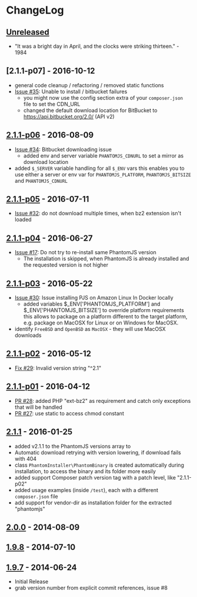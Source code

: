 # ChangeLog

## [Unreleased]

- "It was a bright day in April, and the clocks were striking thirteen." - 1984

## [2.1.1-p07] - 2016-10-12

- general code cleanup / refactoring / removed static functions
- [Issue #35](https://github.com/jakoch/phantomjs-installer/issues/35): Unable to install / bitbucket failures
  - you might now use the config section extra of your `composer.json` file to set the CDN_URL
  - changed the default download location for BitBucket to https://api.bitbucket.org/2.0/ (API v2)

## [2.1.1-p06] - 2016-08-09

- [Issue #34](https://github.com/jakoch/phantomjs-installer/issues/34): Bitbucket downloading issue 
  - added env and server variable `PHANTOMJS_CDNURL` to set a mirror as download location
- added `$_SERVER` variable handling for all `$_ENV` vars
  this enables you to use either a server or env var for `PHANTOMJS_PLATFORM`, `PHANTOMJS_BITSIZE` and `PHANTOMJS_CDNURL`

## [2.1.1-p05] - 2016-07-11

- [Issue #32](https://github.com/jakoch/phantomjs-installer/issues/32): do not download multiple times, when bz2 extension isn't loaded

## [2.1.1-p04] - 2016-06-27

- [Issue #17](https://github.com/jakoch/phantomjs-installer/issues/17): Do not try to re-install same PhantomJS version
  - The installation is skipped, when PhantomJS is already installed and the requested version is not higher

## [2.1.1-p03] - 2016-05-22

- [Issue #30](https://github.com/jakoch/phantomjs-installer/issues/30): Issue installing PJS on Amazon Linux In Docker locally
  - added variables $_ENV['PHANTOMJS_PLATFORM'] and $_ENV['PHANTOMJS_BITSIZE'] to override platform requirements
    this allows to package on a platform different to the target platform, e.g. package on MacOSX for Linux or on Windows for MacOSX.
- identify `FreeBSD` and `OpenBSD` as `MacOSX` - they will use MacOSX downloads

## [2.1.1-p02] - 2016-05-12

- [Fix #29](https://github.com/jakoch/phantomjs-installer/issues/29): Invalid version string "^2.1" 

## [2.1.1-p01] - 2016-04-12

- [PR #28](https://github.com/jakoch/phantomjs-installer/pull/28): added PHP "ext-bz2" as requirement and catch only exceptions that will be handled
- [PR #27](https://github.com/jakoch/phantomjs-installer/pull/27): use static to access chmod constant

## [2.1.1] - 2016-01-25

- added v2.1.1 to the PhantomJS versions array to
- Automatic download retrying with version lowering, if download fails with 404
- class `PhantomInstaller\PhantomBinary` is created automatically during installation,
  to access the binary and its folder more easily
- added support Composer patch version tag with a patch level, like "2.1.1-p02"
- added usage examples (inside `/test`), each with a different `composer.json` file
- add support for vendor-dir as installation folder for the extracted "phantomjs"

## [2.0.0] - 2014-08-09

## [1.9.8] - 2014-07-10

## [1.9.7] - 2014-06-24

- Initial Release
- grab version number from explicit commit references, issue #8

[Unreleased]: https://github.com/jakoch/phantomjs-installer/compare/2.1.1-p07...HEAD
[2.1.1-p06]: https://github.com/jakoch/phantomjs-installer/compare/2.1.1-p06...2.1.1-p07
[2.1.1-p06]: https://github.com/jakoch/phantomjs-installer/compare/2.1.1-p05...2.1.1-p06
[2.1.1-p05]: https://github.com/jakoch/phantomjs-installer/compare/2.1.1-p04...2.1.1-p05
[2.1.1-p04]: https://github.com/jakoch/phantomjs-installer/compare/2.1.1-p03...2.1.1-p04
[2.1.1-p03]: https://github.com/jakoch/phantomjs-installer/compare/2.1.1-p02...2.1.1-p03
[2.1.1-p02]: https://github.com/jakoch/phantomjs-installer/compare/2.1.1-p01...2.1.1-p02
[2.1.1-p01]: https://github.com/jakoch/phantomjs-installer/compare/2.1.1...2.1.1-p01
[2.1.1]: https://github.com/jakoch/phantomjs-installer/compare/2.0.0...2.1.1
[2.0.0]: https://github.com/jakoch/phantomjs-installer/compare/1.9.8...2.0.0
[1.9.8]: https://github.com/jakoch/phantomjs-installer/compare/1.9.7...1.9.8
[1.9.7]: https://github.com/jakoch/phantomjs-installer/releases/tag/1.9.7
